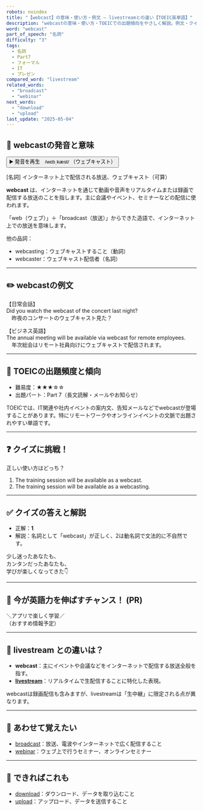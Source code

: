 ```yaml
---
robots: noindex
title: "【webcast】の意味・使い方・例文 ― livestreamとの違い【TOEIC英単語】"
description: "webcastの意味・使い方・TOEICでの出題傾向をやさしく解説。例文・クイズ付きでlivestreamとの違いもわかりやすく学べます。"
word: "webcast"
part_of_speech: "名詞"
difficulty: "3"
tags:
  - 名詞
  - Part7
  - フォーマル
  - IT
  - プレゼン
compared_word: "livestream"
related_words:
  - "broadcast"
  - "webinar"
next_words:
  - "download"
  - "upload"
last_update: "2025-05-04"
---
```


## 🔰 webcastの発音と意味

<button class="play-audio" onclick="playTTS('webcast')">
  <span class="play-audio-main">
    ▶️ 発音を再生　/wɛbˌkæst/
  </span>
  <span class="play-audio-sub">
    （ウェブキャスト）
  </span>
</button>

[名詞] インターネット上で配信される放送、ウェブキャスト（可算）

**webcast** は、インターネットを通じて動画や音声をリアルタイムまたは録画で配信する放送のことを指します。主に会議やイベント、セミナーなどの配信に使われます。

「web（ウェブ）」＋「broadcast（放送）」からできた造語で、インターネット上での放送を意味します。

他の品詞：  
- webcasting：ウェブキャストすること（動詞）
- webcaster：ウェブキャスト配信者（名詞）

---

## ✏️ webcastの例文

【日常会話】  
Did you watch the webcast of the concert last night?  
　昨夜のコンサートのウェブキャスト見た？

【ビジネス英語】  
The annual meeting will be available via webcast for remote employees.  
　年次総会はリモート社員向けにウェブキャストで配信されます。

---

## 🎯 TOEICの出題頻度と傾向

- 難易度：★★★☆☆
- 出題パート：Part 7（長文読解・メールやお知らせ）

TOEICでは、IT関連や社内イベントの案内文、告知メールなどでwebcastが登場することがあります。特にリモートワークやオンラインイベントの文脈で出題されやすい単語です。

---

## ❓ クイズに挑戦！

正しい使い方はどっち？

1. The training session will be available as a webcast.  
2. The training session will be available as a webcasting.

---

## ✅ クイズの答えと解説

- 正解：**1**
- 解説：名詞として「webcast」が正しく、2は動名詞で文法的に不自然です。

少し迷ったあなたも、  
カンタンだったあなたも、  
学びが楽しくなってきた👇️

---

## 🚀 今が英語力を伸ばすチャンス！ (PR)

<div class="info-center">
＼アプリで楽しく学習／<br>  
（おすすめ情報予定）
</div>

---

## 🤔  livestream との違いは？

- **webcast**：主にイベントや会議などをインターネットで配信する放送全般を指す。
- **[livestream](/word/livestream/)**：リアルタイムで生配信することに特化した表現。

webcastは録画配信も含みますが、livestreamは「生中継」に限定される点が異なります。

---

## 🧩 あわせて覚えたい

- [broadcast](/word/broadcast/)：放送、電波やインターネットで広く配信すること
- [webinar](/word/webinar/)：ウェブ上で行うセミナー、オンラインセミナー

---

## 📖 できればこれも

- [download](/word/download/)：ダウンロード、データを取り込むこと
- [upload](/word/upload/)：アップロード、データを送信すること

<!-- cvid: aid43_bid16 -->
